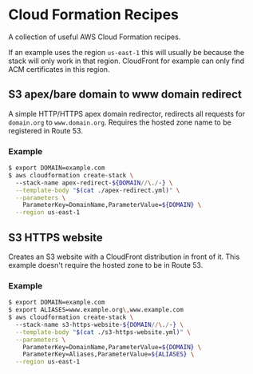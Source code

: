 # Cloud Formation Recipes

A collection of useful AWS Cloud Formation recipes.

If an example uses the region `us-east-1` this will usually be because the stack will only work in that region. CloudFront for example can only find ACM certificates in this region.

## S3 apex/bare domain to www domain redirect

A simple HTTP/HTTPS apex domain redirector, redirects all requests for `domain.org` to `www.domain.org`. Requires the hosted zone name to be registered in Route 53.

### Example

```sh
$ export DOMAIN=example.com
$ aws cloudformation create-stack \                                      
  --stack-name apex-redirect-${DOMAIN//\./-} \
  --template-body "$(cat ./apex-redirect.yml)" \
  --parameters \
    ParameterKey=DomainName,ParameterValue=${DOMAIN} \
  --region us-east-1
```

## S3 HTTPS website

Creates an S3 website with a CloudFront distribution in front of it. This example doesn't require the hosted zone to be in Route 53.

### Example

```sh
$ export DOMAIN=example.com
$ export ALIASES=www.example.org\,www.example.com
$ aws cloudformation create-stack \                                      
  --stack-name s3-https-website-${DOMAIN//\./-} \
  --template-body "$(cat ./s3-https-website.yml)" \
  --parameters \
    ParameterKey=DomainName,ParameterValue=${DOMAIN} \
    ParameterKey=Aliases,ParameterValue=${ALIASES} \
  --region us-east-1
```